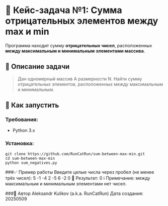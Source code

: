 # 🔢 Кейс-задача №1: Сумма отрицательных элементов между max и min
Программа находит сумму **отрицательных чисел**, расположенных **между максимальным и минимальным элементами массива**.



## 📌 Описание задачи
> Дан одномерный массив А размерности N. Найти сумму отрицательных элементов, расположенных между максимальным и минимальным.



## 🚀 Как запустить

### Требования:
- Python 3.x

### Установка:
```conscole
git clone https://github.com/RunCatRun/sum-between-max-min.git
cd sum-between-max-min
python sum_negatives.py
```


###✅ Пример работы 
Введите целые числа через пробел (не менее трёх чисел): 5 -1 -4 2 -5 6 -2 0
🏁 Результат: 0
ℹ️ Примечание: между максимальным и минимальным элементами нет чисел.
 
 

###📝 Автор 
Aleksandr Kulikov (a.k.a. RunCatRun)
Дата создания: 20250509





